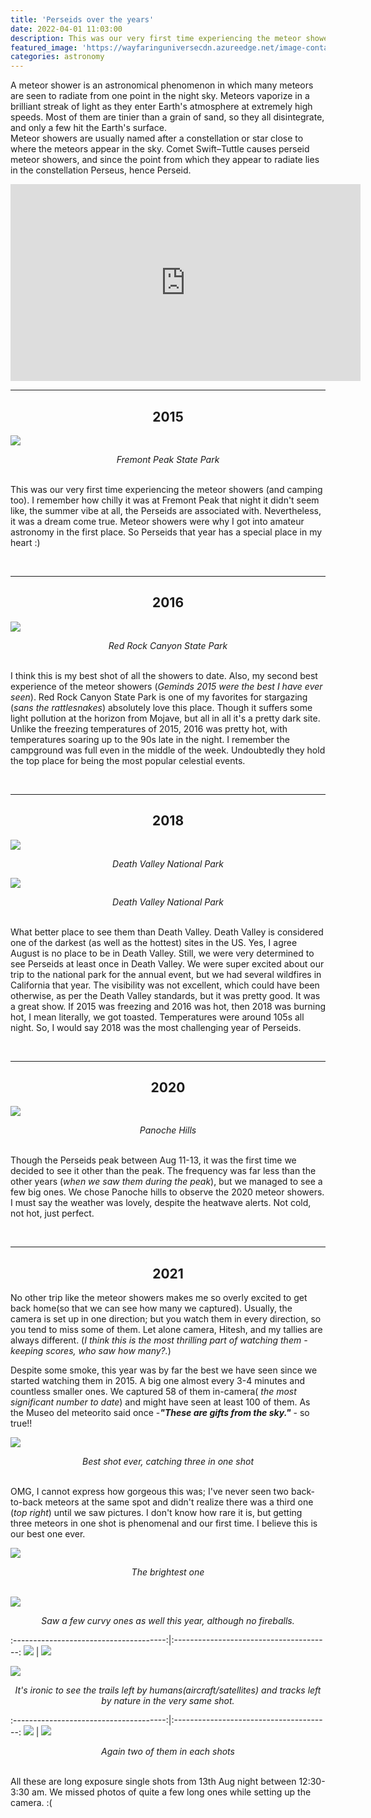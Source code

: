 ```yaml
---
title: 'Perseids over the years'
date: 2022-04-01 11:03:00
description: This was our very first time experiencing the meteor showers (and camping too). I remember how chilly it was at Fremont Peak that night it didn't seem like, the summer vibe at all, the Perseids are associated with. Nevertheless, it was a dream come true. Meteor showers were why I got into amateur astronomy in the first place. So Perseids that year has a special place in my heart.
featured_image: 'https://wayfaringuniversecdn.azureedge.net/image-container/thumbnails/perseidMeteorShower.jpg'
categories: astronomy
---
```


A meteor shower is an astronomical phenomenon in which many meteors are seen to radiate from one point in the night sky. Meteors vaporize in a brilliant streak of light as they enter Earth's atmosphere at extremely high speeds. Most of them are tinier than a grain of sand, so they all disintegrate, and only a few hit the Earth's surface.<br>
Meteor showers are usually named after a constellation or star close to where the meteors appear in the sky.
Comet Swift–Tuttle causes perseid meteor showers, and since the point from which they appear to radiate lies in the constellation Perseus, hence Perseid.

<iframe width="560" height="315" src="https://www.youtube.com/embed/wymwoFjFgRg" frameborder="0" allow="accelerometer; autoplay; encrypted-media; gyroscope; picture-in-picture" allowfullscreen></iframe>

<br>

---
<center><h2>2015</h2></center>

![]({{site.data.settings.basic_settings.cdn_url}}/astronomy/perseids/perseidmeteorshower2015.jpg)
*<center class="image-caption">Fremont Peak State Park</center>*
<br>

This was our very first time experiencing the meteor showers (and camping too). I remember how chilly it was at Fremont Peak that night it didn't seem like, the summer vibe at all, the Perseids are associated with. Nevertheless, it was a dream come true. Meteor showers were why I got into amateur astronomy in the first place. So Perseids that year has a special place in my heart :)

<br>

---
<center><h2>2016</h2></center>

![]({{site.data.settings.basic_settings.cdn_url}}/astronomy/perseids/perseidmeteorshower2016.jpg)
*<center class="image-caption">Red Rock Canyon State Park</center>*
<br />

I think this is my best shot of all the showers to date. Also, my second best experience of the meteor showers (*Geminds 2015 were the best I have ever seen*).
Red Rock Canyon State Park is one of my favorites for stargazing (*sans the rattlesnakes*) absolutely love this place. Though it suffers some light pollution at the horizon from Mojave, but all in all it's a pretty dark site. Unlike the freezing temperatures of 2015, 2016 was pretty hot, with temperatures soaring up to the 90s late in the night. I remember the campground was full even in the middle of the week. Undoubtedly they hold the top place for being the most popular celestial events.

<br>

---
<center><h2>2018</h2></center>

![]({{site.data.settings.basic_settings.cdn_url}}/astronomy/perseids/perseiddeathvalley.jpg)
*<center class="image-caption">Death Valley National Park</center>*

![]({{site.data.settings.basic_settings.cdn_url}}/astronomy/perseids/perseidmeteorshower2018.jpg)
*<center class="image-caption">Death Valley National Park</center>*
<br>

What better place to see them than Death Valley. Death Valley is considered one of the darkest (as well as the hottest) sites in the US. Yes, I agree August is no place to be in Death Valley. Still, we were very determined to see Perseids at least once in Death Valley. We were super excited about our trip to the national park for the annual event, but we had several wildfires in California that year. The visibility was not excellent, which could have been otherwise, as per the Death Valley standards, but it was pretty good. It was a great show.
If 2015 was freezing and 2016 was hot, then 2018 was burning hot, I mean literally, we got toasted. Temperatures were around 105s all night. So, I would say 2018 was the most challenging year of Perseids.

<br>

---
<center><h2>2020</h2></center>

![]({{site.data.settings.basic_settings.cdn_url}}/astronomy/perseids/perseidmeteorshower2020.jpg)
*<center class="image-caption">Panoche Hills</center>*
<br>

Though the Perseids peak between Aug 11-13, it was the first time we decided to see it other than the peak. The frequency was far less than the other years (*when we saw them during the peak*), but we managed to see a few big ones. We chose Panoche hills to observe the 2020 meteor showers. I must say the weather was lovely, despite the heatwave alerts. Not cold, not hot, just perfect.

<br>

---
<center><h2>2021</h2></center>

No other trip like the meteor showers makes me so overly excited to get back home(so that we can see how many we captured). Usually, the camera is set up in one direction; but you watch them in every direction, so you tend to miss some of them. Let alone camera, Hitesh, and my tallies are always different. (*I think this is the most thrilling part of watching them - keeping scores, who saw how many?.*)

Despite some smoke, this year was by far the best we have seen since we started watching them in 2015. A big one almost every 3-4 minutes and countless smaller ones. We captured 58 of them in-camera( *the most significant number to date*) and might have seen at least 100 of them. As the Museo del meteorito said once -***"These are gifts from the sky."*** - so true!!


![]({{site.data.settings.basic_settings.cdn_url}}/astronomy/perseids/perseids2021/threemeteors.jpg)
*<center class="image-caption">Best shot ever, catching three in one shot</center>*
<br>

OMG, I cannot express how gorgeous this was; I've never seen two back-to-back meteors at the same spot and didn't realize there was a third one (*top right*) until we saw pictures. I don't know how rare it is, but getting three meteors in one shot is phenomenal and our first time. I believe this is our best one ever.

![]({{site.data.settings.basic_settings.cdn_url}}/astronomy/perseids/perseids2021/brightestmeteor.jpg)
*<center class="image-caption">The brightest one</center>*
<br>

![]({{site.data.settings.basic_settings.cdn_url}}/astronomy/perseids/perseids2021/curvymeteor.jpg)
*<center class="image-caption">Saw a few curvy ones as well this year, although no fireballs.</center>*

:--------------------------------------:|:---------------------------------------:
![]({{site.data.settings.basic_settings.cdn_url}}/astronomy/perseids/perseids2021/perseids2021.jpg) |  ![]({{site.data.settings.basic_settings.cdn_url}}/astronomy/perseids/perseids2021/perseidmeteorshower.jpg)


![]({{site.data.settings.basic_settings.cdn_url}}/astronomy/perseids/perseids2021/meteorandairplane.jpg)
*<center class="image-caption">It's ironic to see the trails left by humans(aircraft/satellites) and tracks left by nature in the very same shot.</center>*


:--------------------------------------:|:---------------------------------------:
![]({{site.data.settings.basic_settings.cdn_url}}/astronomy/perseids/perseids2021/twometeors.jpg) |  ![]({{site.data.settings.basic_settings.cdn_url}}/astronomy/perseids/perseids2021/twometeorsinoneshot.jpg)

*<center class="image-caption">Again two of them in each shots</center>*
<br>

All these are long exposure single shots from 13th Aug night between 12:30-3:30 am. We missed photos of quite a few long ones while setting up the camera. :(